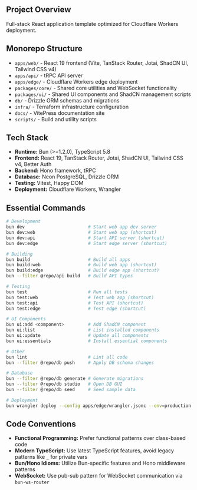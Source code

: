 ## Project Overview

Full-stack React application template optimized for Cloudflare Workers deployment.

## Monorepo Structure

- `apps/web/` - React 19 frontend (Vite, TanStack Router, Jotai, ShadCN UI, Tailwind CSS v4)
- `apps/api/` - tRPC API server
- `apps/edge/` - Cloudflare Workers edge deployment
- `packages/core/` - Shared core utilities and WebSocket functionality
- `packages/ui/` - Shared UI components and ShadCN management scripts
- `db/` - Drizzle ORM schemas and migrations
- `infra/` - Terraform infrastructure configuration
- `docs/` - VitePress documentation site
- `scripts/` - Build and utility scripts

## Tech Stack

- **Runtime:** Bun (>=1.2.0), TypeScript 5.8
- **Frontend:** React 19, TanStack Router, Jotai, ShadCN UI, Tailwind CSS v4, Better Auth
- **Backend:** Hono framework, tRPC
- **Database:** Neon PostgreSQL, Drizzle ORM
- **Testing:** Vitest, Happy DOM
- **Deployment:** Cloudflare Workers, Wrangler

## Essential Commands

```bash
# Development
bun dev                        # Start web app dev server
bun dev:web                    # Start web app (shortcut)
bun dev:api                    # Start API server (shortcut)
bun dev:edge                   # Start edge server (shortcut)

# Building
bun build                      # Build all apps
bun build:web                  # Build web app (shortcut)
bun build:edge                 # Build edge app (shortcut)
bun --filter @repo/api build   # Build API types

# Testing
bun test                       # Run all tests
bun test:web                   # Test web app (shortcut)
bun test:api                   # Test API (shortcut)
bun test:edge                  # Test edge (shortcut)

# UI Components
bun ui:add <component>         # Add ShadCN component
bun ui:list                    # List installed components
bun ui:update                  # Update all components
bun ui:essentials              # Install essential components

# Other
bun lint                       # Lint all code
bun --filter @repo/db push     # Apply DB schema changes

# Database
bun --filter @repo/db generate # Generate migrations
bun --filter @repo/db studio   # Open DB GUI
bun --filter @repo/db seed     # Seed sample data

# Deployment
bun wrangler deploy --config apps/edge/wrangler.jsonc --env=production
```

## Code Conventions

- **Functional Programming:** Prefer functional patterns over class-based code
- **Modern TypeScript:** Use latest TypeScript features, avoid legacy patterns like `_` for private vars
- **Bun/Hono Idioms:** Utilize Bun-specific features and Hono middleware patterns
- **WebSocket:** Use pub-sub pattern for WebSocket communication via `bun-ws-router`
